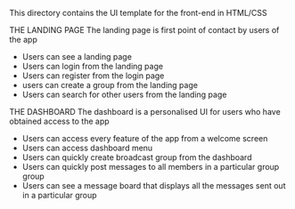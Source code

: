 This directory contains the UI template for the front-end in HTML/CSS

THE LANDING PAGE
The landing page is first point of contact by users of the app
- Users can see a landing page
- Users can login from the landing page
- Users can register from the login page
- users can create a group from the landing page
- Users can search for other users from the landing page

THE DASHBOARD
The dashboard is a personalised UI for users who have obtained access to the app
- Users can access every feature of the app from a welcome screen
- Users can access dashboard menu
- Users can quickly create broadcast group from the dashboard
- Users can quickly post messages to all members in a particular group group
- Users can see a message board that displays all the messages sent out in a particular group